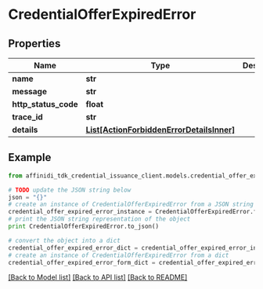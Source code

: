 # CredentialOfferExpiredError

## Properties

| Name                 | Type                                                                              | Description | Notes      |
| -------------------- | --------------------------------------------------------------------------------- | ----------- | ---------- |
| **name**             | **str**                                                                           |             |
| **message**          | **str**                                                                           |             |
| **http_status_code** | **float**                                                                         |             |
| **trace_id**         | **str**                                                                           |             |
| **details**          | [**List[ActionForbiddenErrorDetailsInner]**](ActionForbiddenErrorDetailsInner.md) |             | [optional] |

## Example

```python
from affinidi_tdk_credential_issuance_client.models.credential_offer_expired_error import CredentialOfferExpiredError

# TODO update the JSON string below
json = "{}"
# create an instance of CredentialOfferExpiredError from a JSON string
credential_offer_expired_error_instance = CredentialOfferExpiredError.from_json(json)
# print the JSON string representation of the object
print CredentialOfferExpiredError.to_json()

# convert the object into a dict
credential_offer_expired_error_dict = credential_offer_expired_error_instance.to_dict()
# create an instance of CredentialOfferExpiredError from a dict
credential_offer_expired_error_form_dict = credential_offer_expired_error.from_dict(credential_offer_expired_error_dict)
```

[[Back to Model list]](../README.md#documentation-for-models) [[Back to API list]](../README.md#documentation-for-api-endpoints) [[Back to README]](../README.md)
